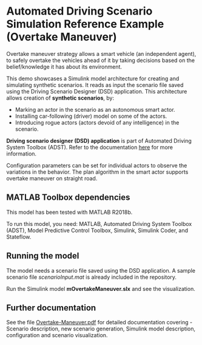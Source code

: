 # Automated Driving Scenario Simulation Reference Example (Overtake Maneuver)
Overtake maneuver strategy allows a smart vehicle (an independent agent), to safely overtake the vehicles ahead of it by taking decisions based on the belief/knowledge it has about its environment.

This demo showcases a Simulink model architecture for creating and simulating synthetic scenarios. It reads as input the scenario file saved using the Driving Scenario Designer (DSD) application. This architecture allows creation of **synthetic scenarios**, by:
  * Marking an actor in the scenario as an autonomous smart actor.
  * Installing car-following (driver) model on some of the actors.
  * Introducing rogue actors (actors devoid of any intelligence) in the scenario.

**Driving scenario designer (DSD) application** is part of Automated Driving System Toolbox (ADST). Refer to the documentation [here](https://www.mathworks.com/help/driving/ref/drivingscenariodesigner-app.html) for more information.

Configuration parameters can be set for individual actors to observe the variations in the behavior. The plan algorithm in the smart actor supports overtake maneuver on straight road.

## MATLAB Toolbox dependencies
This model has been tested with MATLAB R2018b. 

To run this model, you need: MATLAB, Automated Driving System Toolbox (ADST), Model Predictive Control Toolbox, Simulink, Simulink Coder, and Stateflow.

## Running the model
The model needs a scenario file saved using the DSD application. A sample scenario file *scenarioInput.mat* is already included in the repository. 

Run the Simulink model **mOvertakeManeuver.slx** and see the visualization.

## Further documentation
See the file [Overtake-Maneuver.pdf](https://github.com/mathworks/Overtake-Maneuver/blob/master/Overtake-Maneuver.pdf) for detailed documentation covering - Scenario description, new scenario generation, Simulink model description, configuration and scenario visualization.

